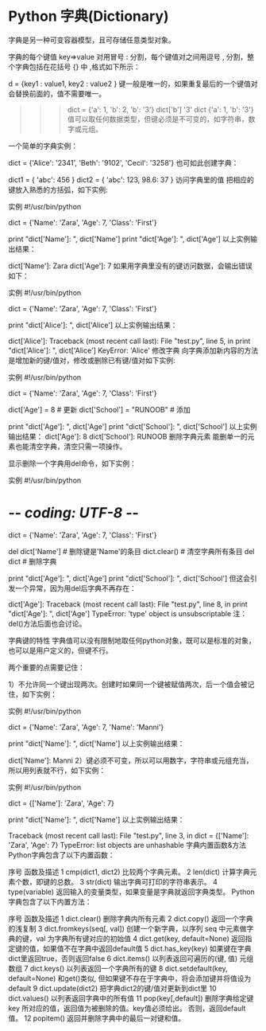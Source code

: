 # Python 字典(Dictionary)
字典是另一种可变容器模型，且可存储任意类型对象。

字典的每个键值 key=>value 对用冒号 : 分割，每个键值对之间用逗号 , 分割，整个字典包括在花括号 {} 中 ,格式如下所示：

d = {key1 : value1, key2 : value2 }
键一般是唯一的，如果重复最后的一个键值对会替换前面的，值不需要唯一。

>>> dict = {'a': 1, 'b': 2, 'b': '3'}
>>> dict['b']
'3'
>>> dict
{'a': 1, 'b': '3'}
值可以取任何数据类型，但键必须是不可变的，如字符串，数字或元组。

一个简单的字典实例：

dict = {'Alice': '2341', 'Beth': '9102', 'Cecil': '3258'}
也可如此创建字典：

dict1 = { 'abc': 456 }
dict2 = { 'abc': 123, 98.6: 37 }
访问字典里的值
把相应的键放入熟悉的方括弧，如下实例:

实例
#!/usr/bin/python
 
dict = {'Name': 'Zara', 'Age': 7, 'Class': 'First'}
 
print "dict['Name']: ", dict['Name']
print "dict['Age']: ", dict['Age']
以上实例输出结果：

dict['Name']:  Zara
dict['Age']:  7
如果用字典里没有的键访问数据，会输出错误如下：

实例
#!/usr/bin/python
 
dict = {'Name': 'Zara', 'Age': 7, 'Class': 'First'}
 
print "dict['Alice']: ", dict['Alice']
以上实例输出结果：

dict['Alice']: 
Traceback (most recent call last):
  File "test.py", line 5, in <module>
    print "dict['Alice']: ", dict['Alice']
KeyError: 'Alice'
修改字典
向字典添加新内容的方法是增加新的键/值对，修改或删除已有键/值对如下实例:

实例
#!/usr/bin/python
 
dict = {'Name': 'Zara', 'Age': 7, 'Class': 'First'}
 
dict['Age'] = 8 # 更新
dict['School'] = "RUNOOB" # 添加
 
 
print "dict['Age']: ", dict['Age']
print "dict['School']: ", dict['School']
以上实例输出结果：
dict['Age']:  8
dict['School']:  RUNOOB
删除字典元素
能删单一的元素也能清空字典，清空只需一项操作。

显示删除一个字典用del命令，如下实例：

实例
#!/usr/bin/python
# -*- coding: UTF-8 -*-
 
dict = {'Name': 'Zara', 'Age': 7, 'Class': 'First'}
 
del dict['Name']  # 删除键是'Name'的条目
dict.clear()      # 清空字典所有条目
del dict          # 删除字典
 
print "dict['Age']: ", dict['Age'] 
print "dict['School']: ", dict['School']
但这会引发一个异常，因为用del后字典不再存在：

dict['Age']:
Traceback (most recent call last):
  File "test.py", line 8, in <module>
    print "dict['Age']: ", dict['Age'] 
TypeError: 'type' object is unsubscriptable
注：del()方法后面也会讨论。


字典键的特性
字典值可以没有限制地取任何python对象，既可以是标准的对象，也可以是用户定义的，但键不行。

两个重要的点需要记住：

1）不允许同一个键出现两次。创建时如果同一个键被赋值两次，后一个值会被记住，如下实例：

实例
#!/usr/bin/python
 
dict = {'Name': 'Zara', 'Age': 7, 'Name': 'Manni'} 
 
print "dict['Name']: ", dict['Name']
以上实例输出结果：

dict['Name']:  Manni
2）键必须不可变，所以可以用数字，字符串或元组充当，所以用列表就不行，如下实例：

实例
#!/usr/bin/python
 
dict = {['Name']: 'Zara', 'Age': 7} 
 
print "dict['Name']: ", dict['Name']
以上实例输出结果：

Traceback (most recent call last):
  File "test.py", line 3, in <module>
    dict = {['Name']: 'Zara', 'Age': 7} 
TypeError: list objects are unhashable
字典内置函数&方法
Python字典包含了以下内置函数：

序号	函数及描述
1	cmp(dict1, dict2)
比较两个字典元素。
2	len(dict)
计算字典元素个数，即键的总数。
3	str(dict)
输出字典可打印的字符串表示。
4	type(variable)
返回输入的变量类型，如果变量是字典就返回字典类型。
Python字典包含了以下内置方法：

序号	函数及描述
1	dict.clear()
删除字典内所有元素
2	dict.copy()
返回一个字典的浅复制
3	dict.fromkeys(seq[, val])
创建一个新字典，以序列 seq 中元素做字典的键，val 为字典所有键对应的初始值
4	dict.get(key, default=None)
返回指定键的值，如果值不在字典中返回default值
5	dict.has_key(key)
如果键在字典dict里返回true，否则返回false
6	dict.items()
以列表返回可遍历的(键, 值) 元组数组
7	dict.keys()
以列表返回一个字典所有的键
8	dict.setdefault(key, default=None)
和get()类似, 但如果键不存在于字典中，将会添加键并将值设为default
9	dict.update(dict2)
把字典dict2的键/值对更新到dict里
10	dict.values()
以列表返回字典中的所有值
11	pop(key[,default])
删除字典给定键 key 所对应的值，返回值为被删除的值。key值必须给出。 否则，返回default值。
12	popitem()
返回并删除字典中的最后一对键和值。